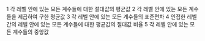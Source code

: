 1 각 레벨 안에 있는 모든 계수들에 대한 절대값의 평균값
2 각 레벨 안에 있는 모든 계수들을 제곱하여 구한 평균값
3 각 레벨 안에 있는 모든 계수들의 표준편차
4 인접한 레벨간의 레벨 안에 있는 모든 계수들에 대한 평균값의 절대값 비율
5 각 레벨 안에 있는 모든 계수들의 중앙값